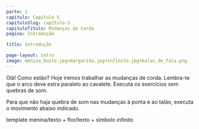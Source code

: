 ```yaml
---
parte: 1
capitulo: Capítulo 5
capituloSlug: capitulo-5
capituloTitulo: Mudanças de Corda
pagina: Introdução 

title: Introdução

page-layout: intro
image: menina_busto.jpg+margarida.jpg+infinito.jpg+balao_de_fala.png
---
```


Olá! Como estão? Hoje iremos trabalhar as mudanças de corda. Lembra-te que o arco deve estra paralelo ao cavalete. Executa os exercícios sem quebras de som.

Para que não haja quebra de som nas mudanças à ponta e ao talão, executa o movimento abaixo indicado.

template menina/texto + flor/texto + símbolo infinito
